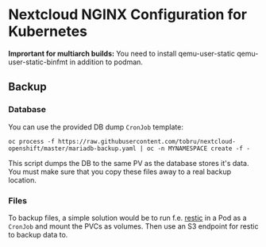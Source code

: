 # Nextcloud NGINX Configuration for Kubernetes

**Imprortant for multiarch builds:** You need to install qemu-user-static qemu-user-static-binfmt in addition to podman.

## Backup

### Database

You can use the provided DB dump `CronJob` template:

```
oc process -f https://raw.githubusercontent.com/tobru/nextcloud-openshift/master/mariadb-backup.yaml | oc -n MYNAMESPACE create -f -
```

This script dumps the DB to the same PV as the database stores it's data.
You must make sure that you copy these files away to a real backup location.

### Files

To backup files, a simple solution would be to run f.e. [restic](http://restic.readthedocs.io/) in a Pod
as a `CronJob` and mount the PVCs as volumes. Then use an S3 endpoint for restic
to backup data to.
